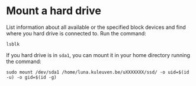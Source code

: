 # Mount a hard drive

List information about all available or the specified block devices and find where you hard drive is connected to. Run the command:

`lsblk`

If you hard drive is in `sda1`, you can mount it in your home directory running the command:

`sudo mount /dev/sda1 /home/luna.kuleuven.be/uXXXXXXX/ssd/ -o uid=$(id -u) -o gid=$(id -g)`
